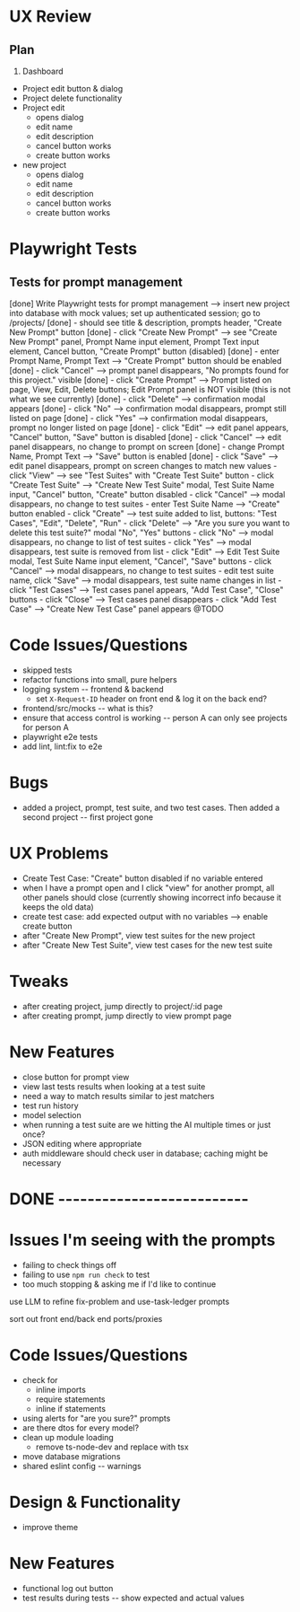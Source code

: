 # UX Review

## Plan

1. Dashboard
  - Project edit button & dialog
  - Project delete functionality
  - Project edit
    - opens dialog
    - edit name
    - edit description
    - cancel button works
    - create button works
  - new project
    - opens dialog
    - edit name
    - edit description
    - cancel button works
    - create button works

# Playwright Tests

## Tests for prompt management

[done] Write Playwright tests for prompt management --> insert new project into database with mock values; set up authenticated session; go to /projects/<id>
[done] - should see title & description, prompts header, "Create New Prompt" button
[done] - click "Create New Prompt" --> see "Create New Prompt" panel, Prompt Name input element, Prompt Text input element, Cancel button, "Create Prompt" button (disabled)
[done]   - enter Prompt Name, Prompt Text --> "Create Prompt" button should be enabled
[done]     - click "Cancel" --> prompt panel disappears, "No prompts found for this project." visible
[done]     - click "Create Prompt" --> Prompt listed on page, View, Edit, Delete buttons; Edit Prompt panel is NOT visible (this is not what we see currently)
[done]       - click "Delete" --> confirmation modal appears
[done]         - click "No" --> confirmation modal disappears, prompt still listed on page
[done]         - click "Yes" --> confirmation modal disappears, prompt no longer listed on page
[done]       - click "Edit" --> edit panel appears, "Cancel" button, "Save" button is disabled
[done]         - click "Cancel" --> edit panel disappears, no change to prompt on screen
[done]         - change Prompt Name, Prompt Text --> "Save" button is enabled
[done]           - click "Save" --> edit panel disappears, prompt on screen changes to match new values
      - click "View" --> see "Test Suites" with "Create Test Suite" button
        - click "Create Test Suite" --> "Create New Test Suite" modal, Test Suite Name input, "Cancel" button, "Create" button disabled
          - click "Cancel" --> modal disappears, no change to test suites
          - enter Test Suite Name --> "Create" button enabled
            - click "Create" --> test suite added to list, buttons: "Test Cases", "Edit", "Delete", "Run"
              - click "Delete" --> "Are you sure you want to delete this test suite?" modal "No", "Yes" buttons
                - click "No" --> modal disappears, no change to list of test suites
                - click "Yes" --> modal disappears, test suite is removed from list
              - click "Edit" --> Edit Test Suite modal, Test Suite Name input element, "Cancel", "Save" buttons
                - click "Cancel" --> modal disappears, no change to test suites
                - edit test suite name, click "Save" --> modal disappears, test suite name changes in list
              - click "Test Cases" --> Test cases panel appears, "Add Test Case", "Close" buttons
                - click "Close" --> Test cases panel disappears
                - click "Add Test Case" --> "Create New Test Case" panel appears @TODO


# Code Issues/Questions
- skipped tests
- refactor functions into small, pure helpers
- logging system -- frontend & backend
  - set `X-Request-ID` header on front end & log it on the back end?
- frontend/src/mocks -- what is this?
- ensure that access control is working -- person A can only see projects for person A
- playwright e2e tests
- add lint, lint:fix to e2e

# Bugs
- added a project, prompt, test suite, and two test cases. Then added a second project -- first project gone

# UX Problems
- Create Test Case: "Create" button disabled if no variable entered
- when I have a prompt open and I click "view" for another prompt, all other panels should close (currently showing incorrect info because it keeps the old data)
- create test case: add expected output with no variables --> enable create button
- after "Create New Prompt", view test suites for the new project
- after "Create New Test Suite", view test cases for the new test suite




# Tweaks
- after creating project, jump directly to project/:id page
- after creating prompt, jump directly to view prompt page

# New Features
- close button for prompt view
- view last tests results when looking at a test suite
- need a way to match results similar to jest matchers
- test run history
- model selection
- when running a test suite are we hitting the AI multiple times or just once?
- JSON editing where appropriate
- auth middleware should check user in database; caching might be necessary


# DONE --------------------------

# Issues I'm seeing with the prompts
- failing to check things off
- failing to use `npm run check` to test
- too much stopping & asking me if I'd like to continue

use LLM to refine fix-problem and use-task-ledger prompts

sort out front end/back end ports/proxies

# Code Issues/Questions
- check for
  - inline imports
  - require statements
  - inline if statements
- using alerts for "are you sure?" prompts
- are there dtos for every model?
- clean up module loading
  - remove ts-node-dev and replace with tsx
- move database migrations
- shared eslint config -- warnings

# Design & Functionality
- improve theme

# New Features
- functional log out button
- test results during tests -- show expected and actual values

